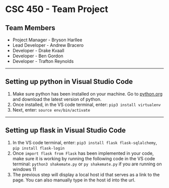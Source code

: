 # CSC 450 - Team Project

## Team Members

- Project Manager - Bryson Harllee
- Lead Developer - Andrew Bracero
- Developer - Drake Kvaall
- Developer - Ben Gordon
- Developer - Trafton Reynolds

---

## Setting up python in Visual Studio Code

1. Make sure python has been installed on your machine. Go to [python.org](https://www.python.org/) and download the latest version of python.
2. Once installed, in the VS code terminal, enter: `pip3 install virtualenv`
3. Next, enter: `source env/bin/activate`

---

## Setting up flask in Visual Studio Code

1. In the VS code terminal, enter: `pip3 install flask flask-sqlalchemy`, `pip install flask-login`
2. Once `import flask from Flask` has been implemented in your code, make sure it is working by running the following code in the VS code terminal: `python3 shakemate.py` or `py shakemate.py` if you are running on windows 11
3. The previous step will display a local host id that serves as a link to the page. You can also manually type in the host id into the url.
